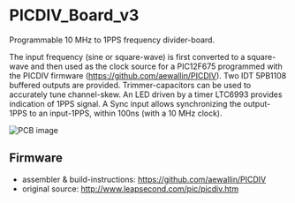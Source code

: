 # PICDIV_Board_v3
Programmable 10 MHz to 1PPS frequency divider-board.

The input frequency (sine or square-wave) is first converted to a square-wave and then used as the clock source for a PIC12F675 programmed with the PICDIV firmware (https://github.com/aewallin/PICDIV). Two IDT 5PB1108 buffered outputs are provided. Trimmer-capacitors can be used to accurately tune channel-skew. An LED driven by a timer LTC6993 provides indication of 1PPS signal. A Sync input allows synchronizing the output-1PPS to an input-1PPS, within 100ns (with a 10 MHz clock).

![PCB image](https://github.com/aewallin/PICDIV_Board_v3/blob/master/picdiv_board_v3.png)

## Firmware

- assembler & build-instructions: https://github.com/aewallin/PICDIV
- original source: http://www.leapsecond.com/pic/picdiv.htm
